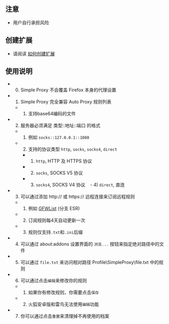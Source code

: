 ## 注意

- 用户自行承担风险

## 创建扩展

- 请阅读 [如何创建扩展](https://github.com/jc3213/Misc/blob/master/Manual/zh-CN/HowToBuild.md)

## 使用说明

- 0) Simple Proxy 不会覆盖 Firefox 本身的代理设置
- 1) Simple Proxy 完全兼容 Auto Proxy 规则列表
  - 1) 支持base64编码的文件
- 2) 服务器必须满足 类型::地址::端口 的格式
  - 1) 例如 `socks::127.0.0.1::1080`
  - 2) 支持的协议类型 `http`, `socks`, `socks4`, `direct`
    - 1) `http`, HTTP 及 HTTPS 协议
    - 2) `socks`, SOCKS V5 协议
    - 3) `socks4`, SOCKS V4 协议
    - 4) `direct`, 直连
- 3) 可以通过添加 http:// 或 https:// 远程连接来订阅远程规则
  - 1) 例如 [GFWList](https://raw.githubusercontent.com/gfwlist/gfwlist/master/gfwlist.txt) (分支 ESR)
  - 2) 订阅规则每4天自动更新一次
  - 3) 规则仅支持`.txt`和`.ini`后缀
- 4) 可以通过 about:addons 设置界面的 `浏览...` 按钮来指定绝对路径中的文件
- 5) 可以通过 `file.txt` 来访问相对路径 Profile\SimpleProxy\file.txt 中的规则
- 6) 可以通过点击`编辑`来修改你的规则
  - 1) 如果你有修改规则，你需要点击`保存`
  - 2) 火狐安卓版和雷鸟无法使用`编辑`功能
- 7) 你可以通过点击`重置`来清理掉不再使用的档案
